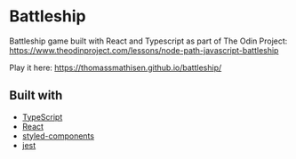 # Battleship

Battleship game built with React and Typescript as part of The Odin Project:
https://www.theodinproject.com/lessons/node-path-javascript-battleship

Play it here:
https://thomassmathisen.github.io/battleship/

## Built with
- [TypeScript](https://www.typescriptlang.org)
- [React](https://reactjs.org/)
- [styled-components](https://styled-components.com/)
- [jest](https://jestjs.io/)